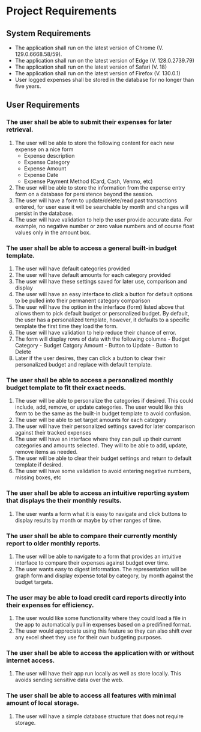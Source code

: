 # Project Requirements

## System Requirements
- The application shall run on the latest version of Chrome (V. 129.0.6668.58/59).
- The application shall run on the latest version of Edge (V. 128.0.2739.79)
- The application shall run on the latest version of Safari (V. 18)
- The application shall run on the latest version of Firefox (V. 130.0.1)
- User logged expenses shall be stored in the database for no longer than five years.

## User Requirements

### The user shall be able to submit their expenses for later retrieval.
  1. The user will be able to store the following content for each new expense on a nice form
     - Expense description
     - Expense Category
     - Expense Amount
     - Expense Date
     - Expense Payment Method (Card, Cash, Venmo, etc)
  2. The user will be able to store the information from the expense entry form on a database for persistence beyond the session.
  3. The user will have a form to update/delete/read past transactions entered, for user ease it will be searchable by month and changes will persist in the database.
  4. The user will have validation to help the user provide accurate data. For example, no negative number or zero value numbers and of course float values only in the amount box.

### The user shall be able to access a general built-in budget template.
  1. The user will have default categories provided
  2. The user will have default amounts for each category provided
  3. The user will have these settings saved for later use, comparison and display
  4. The user will have an easy interface to click a button for default options to be pulled into their permanent category comparison
  5. The user will have the option in the interface (form) listed above that allows them to pick default budget or personalized budget. By default, the user has a personalized template, however, it defaults to a specific template the first time they load the form. 
  6. The user will have validation to help reduce their chance of error.
  7. The form will display rows of data with the following columns
    - Budget Category
    - Budget Catgory Amount
    - Button to Update
    - Button to Delete
  8. Later if the user desires, they can click a button to clear their personalized budget and replace with default template.  
  
### The user shall be able to access a personalized monthly budget template to fit their exact needs.
  1. The user will be able to personalize the categories if desired. This could include, add, remove, or update categories. The user would like this form to be the same as the built-in budget template to avoid confusion.
  2. The user will be able to set target amounts for each category
  3. The user will have their personalized settings saved for later comparison against their tracked expenses
  4. The user will have an interface where they can pull up their current categories and amounts selected. They will to be able to add, update, remove items as needed.
  5. The user will be able to clear their budget settings and return to default template if desired.
  6. The user will have some validation to avoid entering negative numbers, missing boxes, etc

### The user shall be able to access an intuitive reporting system that displays the their monthly results.
  1. The user wants a form what it is easy to navigate and click buttons to display results by month or maybe by other ranges of time. 

### The user shall be able to compare their currently monthly report to older monthly reports.
  1. The user will be able to navigate to a form that provides an intuitive interface to compare their expenses against budget over time.
  2. The user wants easy to digest information. The representation will be graph form and display expense total by category, by month against the budget targets.

### The user may be able to load credit card reports directly into their expenses for efficiency.
  1. The user would like some functionality where they could load a file in the app to automatically pull in expenses based on a predifined format.
  2. The user would appreciate using this feature so they can also shift over any excel sheet they use for their own budgeting purposes.

### The user shall be able to access the application with or without internet access.
  1. The user will have their app run locally as well as store locally. This avoids sending sensitive data over the web.

### The user shall be able to access all features with minimal amount of local storage.
  1. The user will have a simple database structure that does not require storage.


